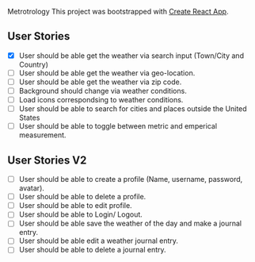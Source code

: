 Metrotrology
This project was bootstrapped with [Create React App](https://github.com/facebook/create-react-app). 

## User Stories
- [x] User should be able get the weather via search input (Town/City and Country)
- [ ] User should be able get the weather via geo-location.
- [ ] User should be able get the weather via zip code.
- [ ] Background should change via weather conditions.
- [ ] Load icons correspondsing to weather conditions. 
- [ ] User should be able to search for cities and places outside the United States
- [ ] User should be able to toggle between metric and emperical measurement.

## User Stories V2
- [ ] User should be able to create a profile (Name, username, password, avatar).
- [ ] User should be able to delete a profile.
- [ ] User should be able to edit profile.
- [ ] User should be able to Login/ Logout. 
- [ ] User should be able save the weather of the day and make a journal entry.
- [ ] User should be able edit a weather journal entry.
- [ ] User should be able to delete a journal entry.
